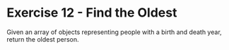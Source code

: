 # Exercise 12 - Find the Oldest
Given an array of objects representing people with a birth and death year, return the oldest person.